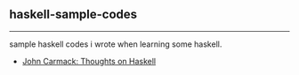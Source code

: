 ## haskell-sample-codes

------


sample haskell codes i wrote when learning some haskell.


* [John Carmack: Thoughts on Haskell](https://www.youtube.com/watch?v=1PhArSujR_A)
